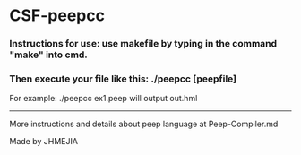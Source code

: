 # CSF-peepcc

### Instructions for use: use makefile by typing in the command "make" into cmd. 
### Then execute your file like this: ./peepcc [peepfile]

For example: ./peepcc ex1.peep will output out.hml

--- 
More instructions and details about peep language at Peep-Compiler.md

Made by JHMEJIA
